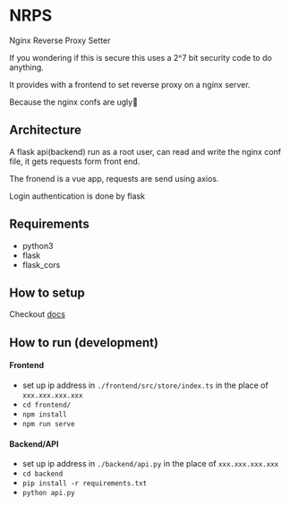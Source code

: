 # NRPS

Nginx Reverse Proxy Setter

If you wondering if this is secure this uses a 2^7 bit security code to do anything.

It provides with a frontend to set reverse proxy on a nginx server.

Because the nginx confs are ugly🤢

## Architecture

A flask api(backend) run as a root user, can read and write the nginx conf file, it gets requests form front end.

The fronend is a vue app, requests are send using axios.

Login authentication is done by flask

## Requirements

- python3
- flask
- flask_cors

## How to setup

Checkout [docs](http://deshmukh-blog.netlify.app/detail/6.html)

## How to run (development)

#### Frontend

- set up ip address in `./frontend/src/store/index.ts` in the place of `xxx.xxx.xxx.xxx`
- `cd frontend/`
- `npm install`
- `npm run serve`

#### Backend/API

- set up ip address in `./backend/api.py` in the place of `xxx.xxx.xxx.xxx`
- `cd backend`
- `pip install -r requirements.txt`
- `python api.py`
